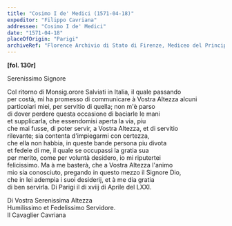 ```yaml
---
title: "Cosimo I de' Medici (1571-04-18)"
expeditor: "Filippo Cavriana"
addressee: "Cosimo I de' Medici"
date: "1571-04-18"
placeOfOrigin: "Parigi"
archiveRef: "Florence Archivio di Stato di Firenze, Mediceo del Principato, 554, fols. -"
---
```



**[fol. 130r]**

  
Serenissimo Signore

  
Col ritorno di Monsig.orore Salviati in Italia, il quale passando  
per costà, mi ha promesso di communicare à Vostra Altezza  alcuni  
particolari miei, per servitio di quella; non m'è parso  
di dover perdere questa occasione di baciarle le mani  
et supplicarla, che essendomisi aperta la via, piu  
che mai fusse, di poter servir, a Vostra Altezza, et di servitio  
rilevante; sia contenta d'impiegarmi con certezza,  
che ella non habbia, in queste bande persona piu divota  
et fedele di me, il quale se occupassi la gratia sua  
per merito, come per voluntà desidero, io mi riputertei  
felicissimo. Ma à me basterà, che a Vostra Altezza  l'animo  
mio sia conosciuto, pregando in questo mezzo il Signore  Dio,  
che in lei adempia i suoi desiderij, et à me dia gratia  
di ben servirla. Di Parigi il di xviij di Aprile del LXXI.

  
Di Vostra Serenissima Altezza  
Humilissimo et Fedelissimo Servidore.  
Il Cavaglier Cavriana

